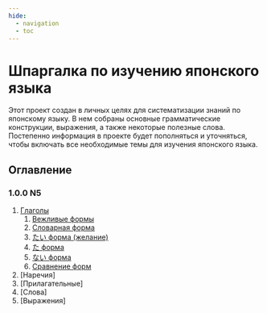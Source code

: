 ```yaml
---
hide:
  - navigation
  - toc
---
```


# Шпаргалка по изучению японского языка

Этот проект создан в личных целях для систематизации знаний по японскому языку. В нем собраны основные грамматические конструкции, выражения, а также некоторые полезные слова. Постепенно информация в проекте будет пополняться и уточняться, чтобы включать все необходимые темы для изучения японского языка.

## Оглавление

### 1.0.0 N5
1. [Глаголы](/nihongo/ru/n5/verbs/polite_form/)
   1. [Вежливые формы](/nihongo/ru/n5/verbs/polite_form/)
   1. [Словарная форма](/nihongo/ru/n5/verbs/polite_form/)
   1. [たい форма (желание)](/nihongo/ru/n5/verbs/polite_form/)
   1. [た форма](/nihongo/ru/n5/verbs/polite_form/)
   2. [ない форма](/nihongo/ru/n5/verbs/polite_form/)
   3. [Сравнение форм](/nihongo/ru/n5/verbs/polite_form/)
2. [Наречия]
3. [Прилагательные]
4. [Слова]
5. [Выражения]

<!-- ### 2.0.0 [N4](#010-n4)
1. [2.1.1 Глаголы](#011-галголы-n4)
2. [2.2.1 Наречия](#021-наречия-n4)
3. [2.3.1 Прилагательные](#031-прилагательные-n4)
4. [2.4.1 Слова](#041-слова-n4)
5. [2.5.1 Выражения](#051-выражения-n4)

### 3.0.0 [N3](#020-n3)
1. [3.1.1 Глаголы](#011-галголы-n3)
2. [3.2.1 Наречия](#021-наречия-n3)
3. [3.3.1 Прилагательные](#031-прилагательные-n3)
4. [3.4.1 Слова](#041-слова-n3)
5. [3.5.1 Выражения](#051-выражения-n3) -->
